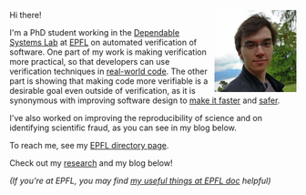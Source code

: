 ---
---

<style>
.sidebar { display: none; }
.page, .archive { width: 100%; padding: 0; }
img { float: right; max-width: 15vw; margin-left: 1vw; }
h2 { margin: 0; }
h3 { visibility: hidden; } /* "Recent posts" header */
</style>

![Photo of me](./img/photo.jpg)

Hi there!

I'm a PhD student working in the [Dependable Systems Lab](https://dslab.epfl.ch) at [EPFL](https://epfl.ch) on automated verification of software.
One part of my work is making verification more practical, so that developers can use verification techniques in [real-world code](/research/klint).
The other part is showing that making code more verifiable is a desirable goal even outside of verification,
as it is synonymous with improving software design to [make it faster](/research/tinynf) and [safer](/research/tinynf-langs).

I've also worked on improving the reproducibility of science and on identifying scientific fraud, as you can see in my blog below.

To reach me, see my [EPFL directory page](https://people.epfl.ch/solal.pirelli/?lang=en).

Check out my [research](./research) and my blog below!

_(If you're at EPFL, you may find [my useful things at EPFL doc](./epfl) helpful)_
